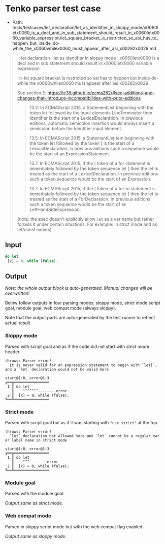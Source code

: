 # Tenko parser test case

- Path: tests/testcases/let_declaration/let_as_identifier_in_sloppy_mode/x0060letx0060_is_a_decl_and_in_sub_statement_should_result_in_x0060letx0060_variable_expression/let_square_bracket_is_restricted_so_asi_has_to_happen_but_inside_do-while_the_x0060whilex0060_must_appear_after_asi_x00282x0029.md

> :: let declaration : let as identifier in sloppy mode : x0060letx0060 is a decl and in sub statement should result in x0060letx0060 variable expression
>
> ::> let square bracket is restricted so asi has to happen but inside do-while the x0060whilex0060 must appear after asi x00282x0029
>
> See section E: https://tc39.github.io/ecma262/#sec-additions-and-changes-that-introduce-incompatibilities-with-prior-editions
>
> > 13.2: In ECMAScript 2015, a StatementList beginning with the token let followed by the input elements LineTerminator then Identifier is the start of a LexicalDeclaration. In previous editions, automatic semicolon insertion would always insert a semicolon before the Identifier input element.
>
> > 13.5: In ECMAScript 2015, a StatementListItem beginning with the token let followed by the token [ is the start of a LexicalDeclaration. In previous editions such a sequence would be the start of an ExpressionStatement.
>
> > 13.7: In ECMAScript 2015, if the ( token of a for statement is immediately followed by the token sequence let [ then the let is treated as the start of a LexicalDeclaration. In previous editions such a token sequence would be the start of an Expression.
>
> > 13.7: In ECMAScript 2015, if the ( token of a for-in statement is immediately followed by the token sequence let [ then the let is treated as the start of a ForDeclaration. In previous editions such a token sequence would be the start of an LeftHandSideExpression.
>
> (note: the spec doesn't explicitly allow `let` as a var name but rather forbids it under certain situations. For example: in strict mode and as let/const names)

## Input

`````js
do let 
 [x] = 0; while (false);
`````

## Output

_Note: the whole output block is auto-generated. Manual changes will be overwritten!_

Below follow outputs in four parsing modes: sloppy mode, strict mode script goal, module goal, web compat mode (always sloppy).

Note that the output parts are auto-generated by the test runner to reflect actual result.

### Sloppy mode

Parsed with script goal and as if the code did not start with strict mode header.

`````
throws: Parser error!
  It is never valid for an expression statement to begin with `let[`, and a `let` declaration would not be valid here

start@1:0, error@1:3
╔══╦════════════════
 1 ║ do let
   ║    ^^^^^^^------- error
 2 ║  [x] = 0; while (false);
╚══╩════════════════

`````

### Strict mode

Parsed with script goal but as if it was starting with `"use strict"` at the top.

`````
throws: Parser error!
  `let` declaration not allowed here and `let` cannot be a regular var or label name in strict mode

start@1:0, error@1:3
╔══╦════════════════
 1 ║ do let
   ║    ^^^------- error
 2 ║  [x] = 0; while (false);
╚══╩════════════════

`````


### Module goal

Parsed with the module goal.

_Output same as strict mode._

### Web compat mode

Parsed in sloppy script mode but with the web compat flag enabled.

_Output same as sloppy mode._
